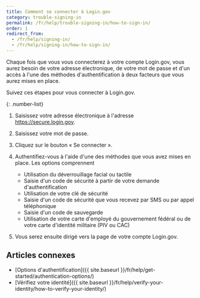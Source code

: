 ```yaml
---
title: Comment se connecter à Login.gov
category: trouble-signing-in
permalink: /fr/help/trouble-signing-in/how-to-sign-in/
order: 1
redirect_from:
  - /fr/help/signing-in/
  - /fr/help/signing-in/how-to-sign-in/
---
```

Chaque fois que vous vous connecterez à votre compte Login.gov, vous aurez besoin de votre adresse électronique, de votre mot de passe et d'un accès à l'une des méthodes d'authentification à deux facteurs que vous aurez mises en place.

Suivez ces étapes pour vous connecter à Login.gov.

{: .number-list}
1. Saisissez votre adresse électronique à l'adresse <https://secure.login.gov>.
2. Saisissez votre mot de passe.
3. Cliquez sur le bouton « Se connecter ».
4. Authentifiez-vous à l'aide d'une des méthodes que vous avez mises en place. Les options comprennent

   * Utilisation du déverrouillage facial ou tactile
   * Saisie d'un code de sécurité à partir de votre demande d'authentification
   * Utilisation de votre clé de sécurité
   * Saisie d'un code de sécurité que vous recevez par SMS ou par appel téléphonique
   * Saisie d'un code de sauvegarde
   * Utilisation de votre carte d'employé du gouvernement fédéral ou de votre carte d'identité militaire (PIV ou CAC)
5. Vous serez ensuite dirigé vers la page de votre compte Login.gov.

## Articles connexes

* [Options d'authentification]({{ site.baseurl }}/fr/help/get-started/authentication-options/)
* [Vérifiez votre identité]({{ site.baseurl }}/fr/help/verify-your-identity/how-to-verify-your-identity/)